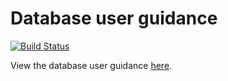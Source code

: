 # Database user guidance

[![Build Status](https://travis-ci.org/moj-analytical-services/database_user_guidance.svg?branch=master)](https://travis-ci.org/moj-analytical-services/database_user_guidance)

View the database user guidance [here](https://moj-analytical-services.github.io/database_user_guidance/).
